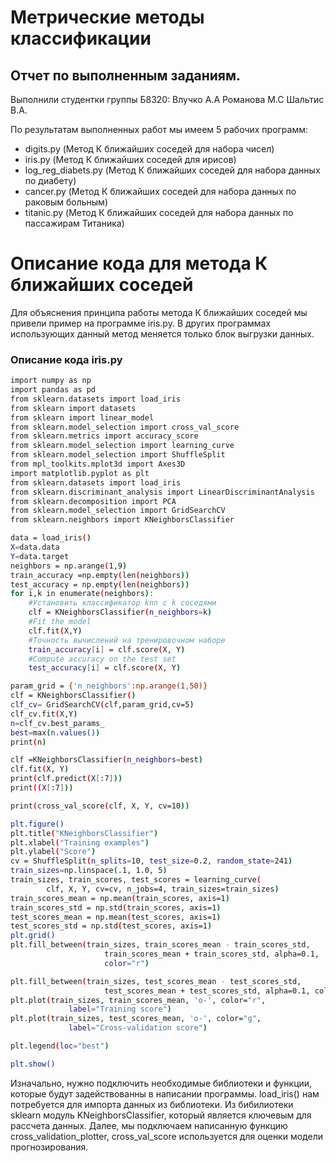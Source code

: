 # Метрические методы классификации 
## Отчет по выполненным заданиям.
Выполнили студентки группы Б8320: Влучко А.А Романова М.С Шальтис В.А.

По результатам выполненных работ мы имеем 5 рабочих программ:

- digits.py (Метод К ближайших соседей для набора чисел)
- iris.py (Метод К ближайших соседей для ирисов)
- log_reg_diabets.py (Метод К ближайших соседей для набора данных по диабету)
- cancer.py (Метод К ближайших соседей для набора данных по раковым больным)
- titanic.py (Метод К ближайших соседей для набора данных по пассажирам Титаника)

# Описание кода для метода К ближайших соседей

Для объяснения принципа работы метода К ближайших соседей мы привели пример на программе iris.py. В других программах использующих данный метод меняется только блок выгрузки данных.

### Описание кода iris.py

```sh
import numpy as np
import pandas as pd
from sklearn.datasets import load_iris
from sklearn import datasets
from sklearn import linear_model
from sklearn.model_selection import cross_val_score
from sklearn.metrics import accuracy_score
from sklearn.model_selection import learning_curve
from sklearn.model_selection import ShuffleSplit
from mpl_toolkits.mplot3d import Axes3D
import matplotlib.pyplot as plt
from sklearn.datasets import load_iris
from sklearn.discriminant_analysis import LinearDiscriminantAnalysis
from sklearn.decomposition import PCA
from sklearn.model_selection import GridSearchCV
from sklearn.neighbors import KNeighborsClassifier

data = load_iris()
X=data.data
Y=data.target
neighbors = np.arange(1,9)
train_accuracy =np.empty(len(neighbors))
test_accuracy = np.empty(len(neighbors))
for i,k in enumerate(neighbors):
    #Установить классификатор knn с k соседями
    clf = KNeighborsClassifier(n_neighbors=k)
    #Fit the model
    clf.fit(X,Y)
    #Точность вычислений на тренировочном наборе
    train_accuracy[i] = clf.score(X, Y)
    #Compute accuracy on the test set
    test_accuracy[i] = clf.score(X, Y)

param_grid = {'n_neighbors':np.arange(1,50)}
clf = KNeighborsClassifier()
clf_cv= GridSearchCV(clf,param_grid,cv=5)
clf_cv.fit(X,Y)
n=clf_cv.best_params_
best=max(n.values())
print(n)

clf =KNeighborsClassifier(n_neighbors=best)
clf.fit(X, Y)
print(clf.predict(X[:7]))
print((X[:7]))

print(cross_val_score(clf, X, Y, cv=10))

plt.figure()
plt.title("KNeighborsClassifier")
plt.xlabel("Training examples")
plt.ylabel("Score")
cv = ShuffleSplit(n_splits=10, test_size=0.2, random_state=241)
train_sizes=np.linspace(.1, 1.0, 5)
train_sizes, train_scores, test_scores = learning_curve(
        clf, X, Y, cv=cv, n_jobs=4, train_sizes=train_sizes)
train_scores_mean = np.mean(train_scores, axis=1)
train_scores_std = np.std(train_scores, axis=1)
test_scores_mean = np.mean(test_scores, axis=1)
test_scores_std = np.std(test_scores, axis=1)
plt.grid()
plt.fill_between(train_sizes, train_scores_mean - train_scores_std,
                     train_scores_mean + train_scores_std, alpha=0.1,
                     color="r")

plt.fill_between(train_sizes, test_scores_mean - test_scores_std,
                     test_scores_mean + test_scores_std, alpha=0.1, color="g")
plt.plot(train_sizes, train_scores_mean, 'o-', color="r",
             label="Training score")
plt.plot(train_sizes, test_scores_mean, 'o-', color="g",
             label="Cross-validation score")

plt.legend(loc="best")

plt.show()

```

Изначально, нужно подключить необходимые библиотеки и функции, которые будут задействованны в написании программы. load_iris() нам потребуется для импорта данных из библиотеки. Из бибилиотеки sklearn модуль KNeighborsClassifier, который является ключевым для рассчета данных. Далее, мы подключаем написанную функцию cross_validation_plotter, cross_val_score используется для оценки модели прогнозирования. 


